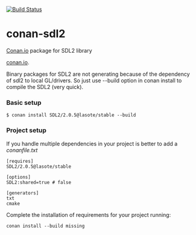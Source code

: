 [![Build Status](https://travis-ci.org/lasote/conan-sdl2.svg)](https://travis-ci.org/lasote/conan-sdl2)


# conan-sdl2

[Conan.io](https://conan.io) package for SDL2 library

[conan.io](https://conan.io/source/SDL2/2.0.5/lasote/stable).

Binary packages for SDL2 are not generating because of the dependency of sdl2 to local GL/drivers. 
So just use --build option in conan install to compile the SDL2 (very quick).

### Basic setup

    $ conan install SDL2/2.0.5@lasote/stable --build
    
### Project setup

If you handle multiple dependencies in your project is better to add a *conanfile.txt*
    
    [requires]
    SDL2/2.0.5@lasote/stable

    [options]
    SDL2:shared=true # false
    
    [generators]
    txt
    cmake

Complete the installation of requirements for your project running:

    conan install --build missing



